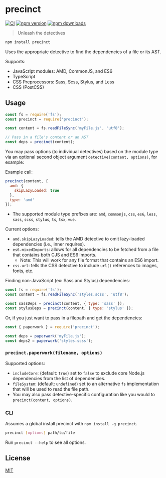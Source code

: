 # precinct

[![CI](https://img.shields.io/github/actions/workflow/status/dependents/node-precinct/ci.yml?branch=main&label=CI&logo=github)](https://github.com/dependents/node-precinct/actions/workflows/ci.yml?query=branch%3Amain)
[![npm version](https://img.shields.io/npm/v/precinct?logo=npm&logoColor=fff)](https://www.npmjs.com/package/precinct)
[![npm downloads](http://img.shields.io/npm/dm/precinct)](https://www.npmjs.com/package/precinct)

> Unleash the detectives

```sh
npm install precinct
```

Uses the appropriate detective to find the dependencies of a file or its AST.

Supports:

* JavaScript modules: AMD, CommonJS, and ES6
* TypeScript
* CSS Preprocessors: Sass, Scss, Stylus, and Less
* CSS (PostCSS)

## Usage

```js
const fs = require('fs');
const precinct = require('precinct');

const content = fs.readFileSync('myFile.js', 'utf8');

// Pass in a file's content or an AST
const deps = precinct(content);
```

You may pass options (to individual detectives) based on the module type via an optional second object argument `detective(content, options)`, for example:

Example call:

```js
precinct(content, {
  amd: {
    skipLazyLoaded: true
  },
  type: 'amd'
});
```

* The supported module type prefixes are: `amd`, `commonjs`, `css`, `es6`, `less`, `sass`, `scss`, `stylus`, `ts`, `tsx`, `vue`.

Current options:

* `amd.skipLazyLoaded`: tells the AMD detective to omit lazy-loaded dependencies (i.e., inner requires).
* `es6.mixedImports`: allows for all dependencies to be fetched from a file that contains both CJS and ES6 imports.
  * Note: This will work for any file format that contains an ES6 import.
* `css.url`: tells the CSS detective to include `url()` references to images, fonts, etc.

Finding non-JavaScript (ex: Sass and Stylus) dependencies:

```js
const fs = require('fs');
const content = fs.readFileSync('styles.scss', 'utf8');

const sassDeps = precinct(content, { type: 'sass' });
const stylusDeps = precinct(content, { type: 'stylus' });
```

Or, if you just want to pass in a filepath and get the dependencies:

```js
const { paperwork } = require('precinct');

const deps = paperwork('myFile.js');
const deps2 = paperwork('styles.scss');
```

### `precinct.paperwork(filename, options)`

Supported options:

* `includeCore`: (default: `true`) set to `false` to exclude core Node.js dependencies from the list of dependencies.
* `fileSystem`: (default: `undefined`) set to an alternative `fs` implementation that will be used to read the file path.
* You may also pass detective-specific configuration like you would to `precinct(content, options)`.

### CLI

Assumes a global install precinct with `npm install -g precinct`.

```sh
precinct [options] path/to/file
```

Run `precinct --help` to see all options.

## License

[MIT](LICENSE)
